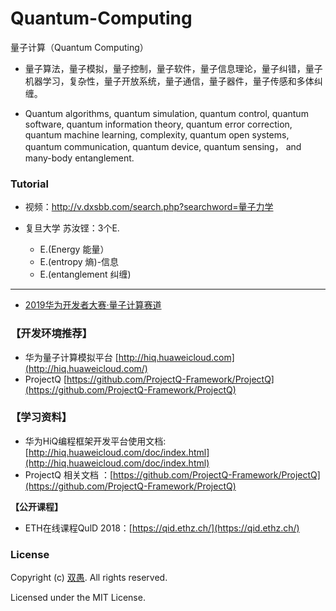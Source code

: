 # Quantum-Computing
量子计算（Quantum Computing）

* 量子算法，量子模拟，量子控制，量子软件，量子信息理论，量子纠错，量子机器学习，复杂性，量子开放系统，量子通信，量子器件，量子传感和多体纠缠。

* Quantum algorithms, quantum simulation, quantum control, quantum software, quantum information theory, quantum error correction, quantum machine learning, complexity, quantum open systems, quantum communication, quantum device, quantum sensing， and many-body entanglement.


### Tutorial
* 视频：http://v.dxsbb.com/search.php?searchword=量子力学

* 复旦大学 苏汝铿：3个E.
  * E.(Energy 能量）
  * E.(entropy  熵)-信息
  * E.(entanglement 纠缠)





---------

* [
2019华为开发者大赛·量子计算赛道](https://developer.huaweicloud.com/competition/competitions/1000000101/introduction) 


### **【开发环境推荐】**
* 华为量子计算模拟平台 [http://hiq.huaweicloud.com](http://hiq.huaweicloud.com/)       
* ProjectQ  [https://github.com/ProjectQ-Framework/ProjectQ](https://github.com/ProjectQ-Framework/ProjectQ)  

###  **【学习资料】**
* 华为HiQ编程框架开发平台使用文档:  [http://hiq.huaweicloud.com/doc/index.html](http://hiq.huaweicloud.com/doc/index.html)
* ProjectQ 相关文档 ：[https://github.com/ProjectQ-Framework/ProjectQ](https://github.com/ProjectQ-Framework/ProjectQ)  

 **【公开课程】**
 * ETH在线课程QulD 2018：[https://qid.ethz.ch/](https://qid.ethz.ch/)


### License

Copyright (c) [双愚](https://github.com/HuangCongQing). All rights reserved.

Licensed under the MIT License.



